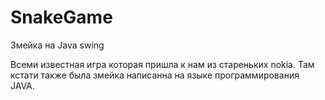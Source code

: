 # SnakeGame
Змейка на Java swing

Всеми известная игра которая пришла
к нам из стареньких nokia. 
Там кстати также была змейка написанна
на языке программирования JAVA.
